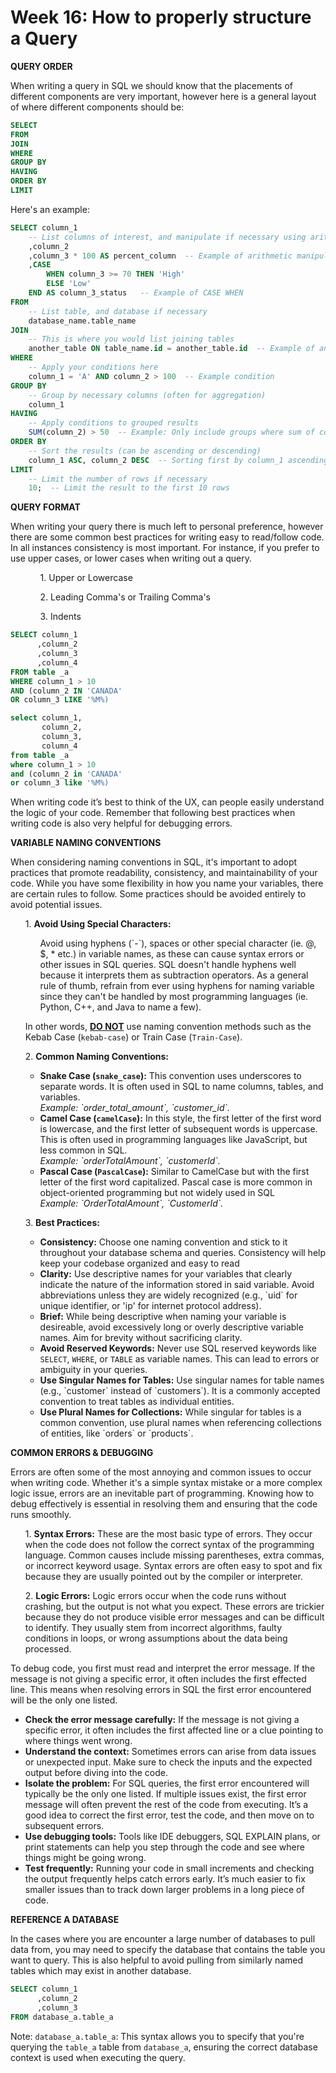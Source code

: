 <h1>Week 16: How to properly structure a Query</h1>

<b>QUERY ORDER</b>
<p>When writing a query in SQL we should know that the placements of different components are very important, however here is a general layout of where different components should be:</p>

```sql
SELECT
FROM 
JOIN 
WHERE 
GROUP BY
HAVING
ORDER BY
LIMIT 
```
Here's an example:

```sql
SELECT column_1
    -- List columns of interest, and manipulate if necessary using arithmetic operators, CASE WHEN, etc.
    ,column_2
    ,column_3 * 100 AS percent_column  -- Example of arithmetic manipulation
    ,CASE 
        WHEN column_3 >= 70 THEN 'High'
        ELSE 'Low'
    END AS column_3_status   -- Example of CASE WHEN
FROM 
    -- List table, and database if necessary
    database_name.table_name
JOIN 
    -- This is where you would list joining tables
    another_table ON table_name.id = another_table.id  -- Example of an INNER JOIN
WHERE 
    -- Apply your conditions here
    column_1 = 'A' AND column_2 > 100  -- Example condition
GROUP BY 
    -- Group by necessary columns (often for aggregation)
    column_1
HAVING 
    -- Apply conditions to grouped results
    SUM(column_2) > 50  -- Example: Only include groups where sum of column_2 is greater than 50
ORDER BY 
    -- Sort the results (can be ascending or descending)
    column_1 ASC, column_2 DESC  -- Sorting first by column_1 ascending, then column_2 descending
LIMIT 
    -- Limit the number of rows if necessary
    10;  -- Limit the result to the first 10 rows

```

<b>QUERY FORMAT</b> 

When writing your query there is much left to personal preference, however there are some common best practices for writing easy to read/follow code. In all instances consistency is most important. For instance, if you prefer to use upper cases, or lower cases when writing out a query.
<ul>
  <ol>1. Upper or Lowercase</ol>
  <ol>2. Leading Comma's or Trailing Comma's</ol>
  <ol>3. Indents</ol>
</ul>


```sql
SELECT column_1
      ,column_2
      ,column_3
      ,column_4
FROM table _a
WHERE column_1 > 10
AND (column_2 IN 'CANADA'
OR column_3 LIKE '%M%)
```

```sql
select column_1,
       column_2,
       column_3,
       column_4
from table _a
where column_1 > 10
and (column_2 in 'CANADA'
or column_3 like '%M%)
```
<p>When writing code it’s best to think of the UX, can people easily understand the logic of your code. Remember that following best practices when writing code is also very helpful for debugging errors.</p>

<p><b> VARIABLE NAMING CONVENTIONS</b></p>
<p>When considering naming conventions in SQL, it's important to adopt practices that promote readability, consistency, and maintainability of your code. While you have some flexibility in how you name your variables, there are certain rules to follow. Some practices should be avoided entirely to avoid potential issues.</p>

<ul>
<p>1. <b>Avoid Using Special Characters:</b></p>
<ol><p> Avoid using hyphens (`-`), spaces or other special character (ie. @, $, * etc.) in variable names, as these can cause syntax errors or other issues in SQL queries. SQL doesn't handle hyphens well because it interprets them as subtraction operators. As a general rule of thumb, refrain from ever using hyphens for naming variable since they can't be handled by most programming languages (ie. Python, C++, and Java to name a few).</p></ol>

<p> In other words, <b><u>DO NOT</u></b> use naming convention methods such as the Kebab Case (<code>kebab-case</code>) or Train Case (<code>Train-Case</code>).</p>

<p>2. <b>Common Naming Conventions:</b></p>
<ul>
<p>
  <li><b>Snake Case (<code>snake_case</code>):</b> This convention uses underscores to separate words. It is often used in SQL to name columns, tables, and variables.</li>
  <o><i>Example: `order_total_amount`, `customer_id`.</i></o>
  <li><b>Camel Case (<code>camelCase</code>):</b> In this style, the first letter of the first word is lowercase, and the first letter of subsequent words is uppercase. This is often used in programming languages like JavaScript, but less common in SQL.</li>
<o><i>Example: `orderTotalAmount`, `customerId`.</i></o>
  <li><b>Pascal Case (<code>PascalCase</code>):</b> Similar to CamelCase but with the first letter of the first word capitalized. Pascal case is more common in object-oriented programming but not widely used in SQL</li> 
<o><i>Example: `OrderTotalAmount`, `CustomerId`.</i></o>
</p>
</ul>



<p>3. <b>Best Practices:</b></p>
<ul>
  <li><b>Consistency:</b> Choose one naming convention and stick to it throughout your database schema and queries. Consistency will help keep your codebase organized and easy to read</li>
  <li><b>Clarity:</b> Use descriptive names for your variables that clearly indicate the nature of the information stored in said variable. Avoid abbreviations unless they are widely recognized (e.g., `uid` for unique identifier, or 'ip' for internet protocol address).</li>
  <li><b>Brief:</b> While being descriptive when naming your variable is desireable, avoid excessively long or overly descriptive variable names. Aim for brevity without sacrificing clarity.</li>
  <li><b>Avoid Reserved Keywords:</b> Never use SQL reserved keywords like <code>SELECT</code>, <code>WHERE</code>, or <code>TABLE</code> as variable names. This can lead to errors or ambiguity in your queries.</li>
  <li><b>Use Singular Names for Tables:</b> Use singular names for table names (e.g., `customer` instead of `customers`). It is a commonly accepted convention to treat tables as individual entities.</li>
  <li><b>Use Plural Names for Collections:</b> While singular for tables is a common convention, use plural names when referencing collections of entities, like `orders` or `products`.</li>
</ul>
</ul>

<p><b>COMMON ERRORS & DEBUGGING</b></p>
<p>Errors are often some of the most annoying and common issues to occur when writing code. Whether it's a simple syntax mistake or a more complex logic issue, errors are an inevitable part of programming. Knowing how to debug effectively is essential in resolving them and ensuring that the code runs smoothly.</p>
<ul>
<p>1. <b>Syntax Errors:</b> These are the most basic type of errors. They occur when the code does not follow the correct syntax of the programming language. Common causes include missing parentheses, extra commas, or incorrect keyword usage. Syntax errors are often easy to spot and fix because they are usually pointed out by the compiler or interpreter.</p>
<p>2. <b>Logic Errors:</b> Logic errors occur when the code runs without crashing, but the output is not what you expect. These errors are trickier because they do not produce visible error messages and can be difficult to identify. They usually stem from incorrect algorithms, faulty conditions in loops, or wrong assumptions about the data being processed.</p>
</ul>

<p>To debug code, you first must read and interpret the error message. If the message is not giving a specific error, it often includes the first effected line. This means when resolving errors in SQL the first error encountered will be the only one listed.</p>

<ul>
<li><b>Check the error message carefully:</b> If the message is not giving a specific error, it often includes the first affected line or a clue pointing to where things went wrong.</li>
<li><b>Understand the context:</b> Sometimes errors can arise from data issues or unexpected input. Make sure to check the inputs and the expected output before diving into the code.</li>
<li><b>Isolate the problem:</b> For SQL queries, the first error encountered will typically be the only one listed. If multiple issues exist, the first error message will often prevent the rest of the code from executing. It’s a good idea to correct the first error, test the code, and then move on to subsequent errors.</li>
<li><b>Use debugging tools:</b> Tools like IDE debuggers, SQL EXPLAIN plans, or print statements can help you step through the code and see where things might be going wrong.</li>
<li><b>Test frequently:</b> Running your code in small increments and checking the output frequently helps catch errors early. It’s much easier to fix smaller issues than to track down larger problems in a long piece of code.</li>
</ul>

<p><b>REFERENCE A DATABASE</b></p>
<p>In the cases where you are encounter a large number of databases to pull data from, you may need to specify the database that contains the table you want to query. This is also helpful to avoid pulling from similarly named tables which may exist in another database.</p>

```sql
SELECT column_1
      ,column_2
      ,column_3
FROM database_a.table_a
```
<p>Note: <code>database_a.table_a</code>: This syntax allows you to specify that you're querying the <code>table_a</code> table from <code>database_a</code>, ensuring the correct database context is used when executing the query.</p>
